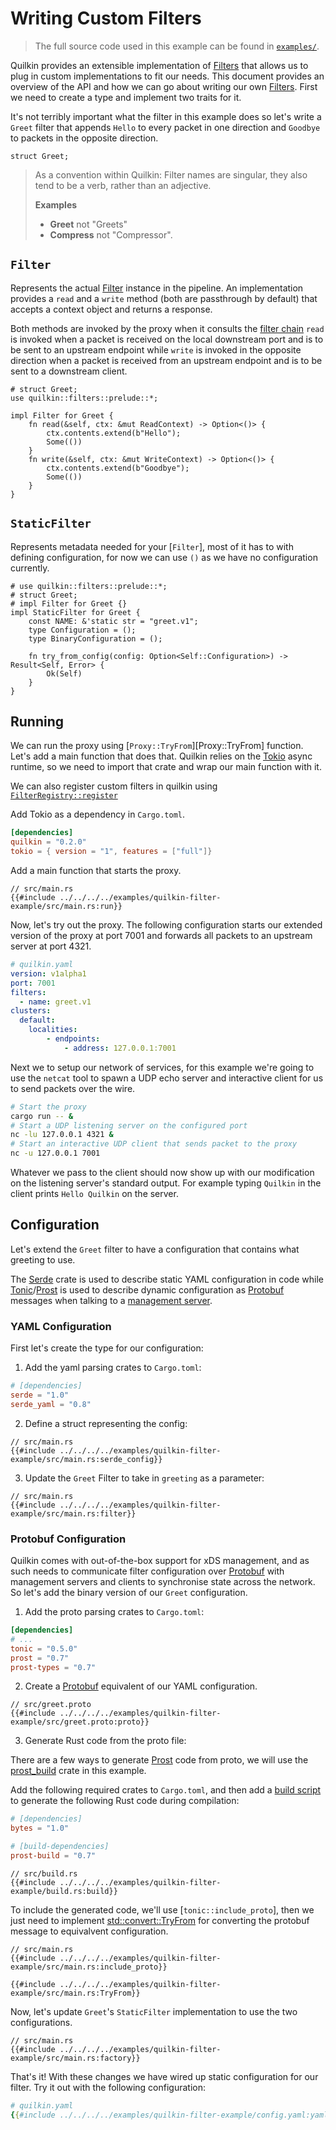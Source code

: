 # Writing Custom Filters

> The full source code used in this example can be found
  in [`examples/`][example].

Quilkin provides an extensible implementation of [Filters] that allows us to
plug in custom implementations to fit our needs.  This document provides an
overview of the API and how we can go about writing our own [Filters]. First
we need to create a type and implement two traits for it.

It's not terribly important what the filter in this example does so let's write
a `Greet` filter that appends `Hello` to every packet in one direction and
`Goodbye` to packets in the opposite direction.

```rust,no_run,noplayground
struct Greet;
```

> As a convention within Quilkin: Filter names are singular, they also tend to
> be a verb, rather than an adjective.
>
>  **Examples**
>  - **Greet** not "Greets"
>  - **Compress** not "Compressor".

## `Filter`

Represents the actual [Filter][built-in-filters] instance in the pipeline. An
implementation provides a `read` and a `write` method (both are passthrough
by default) that accepts a context object and returns a response.

Both methods are invoked by the proxy when it consults the [filter chain]
`read` is invoked when a packet is received on the local downstream port and
is to be sent to an upstream endpoint while `write` is invoked in the opposite
direction when a packet is received from an upstream endpoint and is to be
sent to a downstream client.

```rust,no_run,noplayground
# struct Greet;
use quilkin::filters::prelude::*;

impl Filter for Greet {
    fn read(&self, ctx: &mut ReadContext) -> Option<()> {
        ctx.contents.extend(b"Hello");
        Some(())
    }
    fn write(&self, ctx: &mut WriteContext) -> Option<()> {
        ctx.contents.extend(b"Goodbye");
        Some(())
    }
}
```

## `StaticFilter`

Represents metadata needed for your [`Filter`], most of it has to with defining
configuration, for now we can use `()` as we have no configuration currently.

```rust,no_run,noplayground
# use quilkin::filters::prelude::*;
# struct Greet;
# impl Filter for Greet {}
impl StaticFilter for Greet {
    const NAME: &'static str = "greet.v1";
    type Configuration = ();
    type BinaryConfiguration = ();

    fn try_from_config(config: Option<Self::Configuration>) -> Result<Self, Error> {
        Ok(Self)
    }
}
```

## Running

We can run the proxy using [`Proxy::TryFrom`][Proxy::TryFrom] function. Let's
add a main function that does that. Quilkin relies on the [Tokio] async
runtime, so we need to import that crate and wrap our main function with it.

We can also register custom filters in quilkin using [`FilterRegistry::register`][FilterRegistry::register]

Add Tokio as a dependency in `Cargo.toml`.

```toml
[dependencies]
quilkin = "0.2.0"
tokio = { version = "1", features = ["full"]}
```

Add a main function that starts the proxy.

```rust,no_run,noplayground,ignore
// src/main.rs
{{#include ../../../../examples/quilkin-filter-example/src/main.rs:run}}
```

Now, let's try out the proxy. The following configuration starts our extended
version of the proxy at port 7001 and forwards all packets to an upstream server
at port 4321.

```yaml
# quilkin.yaml
version: v1alpha1
port: 7001
filters:
  - name: greet.v1
clusters:
  default:
    localities:
        - endpoints:
            - address: 127.0.0.1:7001
```

Next we to setup our network of services, for this example we're going to use
the `netcat` tool to spawn a UDP echo server and interactive client for us to
send packets over the wire.

```bash
# Start the proxy
cargo run -- &
# Start a UDP listening server on the configured port
nc -lu 127.0.0.1 4321 &
# Start an interactive UDP client that sends packet to the proxy
nc -u 127.0.0.1 7001
```

Whatever we pass to the client should now show up with our modification on the
listening server's standard output.  For example typing `Quilkin` in the client
prints `Hello Quilkin` on the server.

## Configuration

Let's extend the `Greet` filter to have a configuration that contains what
greeting to use.

The [Serde] crate is used to describe static YAML configuration in code while
[Tonic]/[Prost] is used to describe dynamic configuration as [Protobuf] messages
when talking to a [management server].

### YAML Configuration

First let's create the type for our configuration:

1. Add the yaml parsing crates to `Cargo.toml`:

```toml
# [dependencies]
serde = "1.0"
serde_yaml = "0.8"
```

2. Define a struct representing the config:

```rust,no_run,noplayground,ignore
// src/main.rs
{{#include ../../../../examples/quilkin-filter-example/src/main.rs:serde_config}}
```

3. Update the `Greet` Filter to take in `greeting` as a parameter:

```rust,no_run,noplayground,ignore
// src/main.rs
{{#include ../../../../examples/quilkin-filter-example/src/main.rs:filter}}
```

### Protobuf Configuration

Quilkin comes with out-of-the-box support for xDS management, and as such needs
to communicate filter configuration over [Protobuf] with management servers and
clients to synchronise state across the network. So let's add the binary version
of our `Greet` configuration.

1. Add the proto parsing crates to `Cargo.toml`:

```toml
[dependencies]
# ...
tonic = "0.5.0"
prost = "0.7"
prost-types = "0.7"
```

2. Create a [Protobuf] equivalent of our YAML configuration.

```plaintext,no_run,noplayground,ignore
// src/greet.proto
{{#include ../../../../examples/quilkin-filter-example/src/greet.proto:proto}}
```

3. Generate Rust code from the proto file:

There are a few ways to generate [Prost] code from proto, we will use the [prost_build] crate in this example.

Add the following required crates to `Cargo.toml`, and then add a
[build script][build-script] to generate the following Rust code
during compilation:

```toml
# [dependencies]
bytes = "1.0"

# [build-dependencies]
prost-build = "0.7"
```

```rust,no_run,noplayground,ignore
// src/build.rs
{{#include ../../../../examples/quilkin-filter-example/build.rs:build}}
```

To include the generated code, we'll use [`tonic::include_proto`], then we just
need to implement [std::convert::TryFrom] for converting the protobuf message to
equivalvent configuration.


```rust,no_run,noplayground,ignore
// src/main.rs
{{#include ../../../../examples/quilkin-filter-example/src/main.rs:include_proto}}

{{#include ../../../../examples/quilkin-filter-example/src/main.rs:TryFrom}}
```

Now, let's update `Greet`'s `StaticFilter` implementation to use the two
configurations.

```rust,no_run,noplayground,ignore
// src/main.rs
{{#include ../../../../examples/quilkin-filter-example/src/main.rs:factory}}
```

That's it! With these changes we have wired up static configuration for our
filter. Try it out with the following configuration:

```yaml
# quilkin.yaml
{{#include ../../../../examples/quilkin-filter-example/config.yaml:yaml}}
```

[FilterInstance]: ../../../api/quilkin/filters/prelude/struct.FilterInstance.html
[Filter]: ../../../api/quilkin/filters/trait.Filter.html
[FilterFactory]: ../../../api/quilkin/filters/trait.FilterFactory.html
[filter-factory-name]: ../../../api/quilkin/filters/trait.FilterFactory.html#tymethod.name
[FilterRegistry]: ../../../api/quilkin/filters/struct.FilterRegistry.html
[FilterRegistry::register]: ../../../api/quilkin/filters/struct.FilterRegistry.html#method.register
[Proxy::try_from]: ../../../api/struct.Proxy.html#impl-TryFrom%3CConfig%3E
[CreateFilterArgs::config]: ../../../api/quilkin/filters/prelude/struct.CreateFilterArgs.html#structfield.config
[ConfigType::dynamic]: ../../../api/quilkin/config/enum.ConfigType.html#variant.Dynamic
[ConfigType::static]: ../../../api/quilkin/config/enum.ConfigType.html#variant.Static
[ConfigType::deserialize]: ../../../api/quilkin/config/enum.ConfigType.html#method.deserialize
[std::convert::TryFrom]: https://doc.rust-lang.org/std/convert/trait.TryFrom.html

[Filters]: ../../filters.md
[filter chain]: ../../filters.md#filters-and-filter-chain
[built-in-filters]: ../../filters.md#built-in-filters
[filter configuration]: ../../filters.md#filter-config
[proxy-config]: ../../file-configuration.md
[management server]: ../../xds.md
[tokio]: https://docs.rs/tokio
[tonic]: https://docs.rs/tonic
[prost]: https://docs.rs/prost
[Protobuf]: https://developers.google.com/protocol-buffers
[Serde]: https://docs.serde.rs/serde_yaml/index.html
[prost-any]: https://docs.rs/prost-types/0.7.0/prost_types/struct.Any.html
[prost_build]: https://docs.rs/prost-build/0.7.0/prost_build/
[build-script]: https://doc.rust-lang.org/cargo/reference/build-scripts.html
[example]: https://github.com/googleforgames/quilkin/tree/{{GITHUB_REF_NAME}}/examples/quilkin-filter-example
